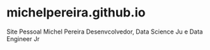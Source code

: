 # michelpereira.github.io
Site Pessoal Michel Pereira
Desenvcolvedor, Data Science Ju e Data Engineer Jr
